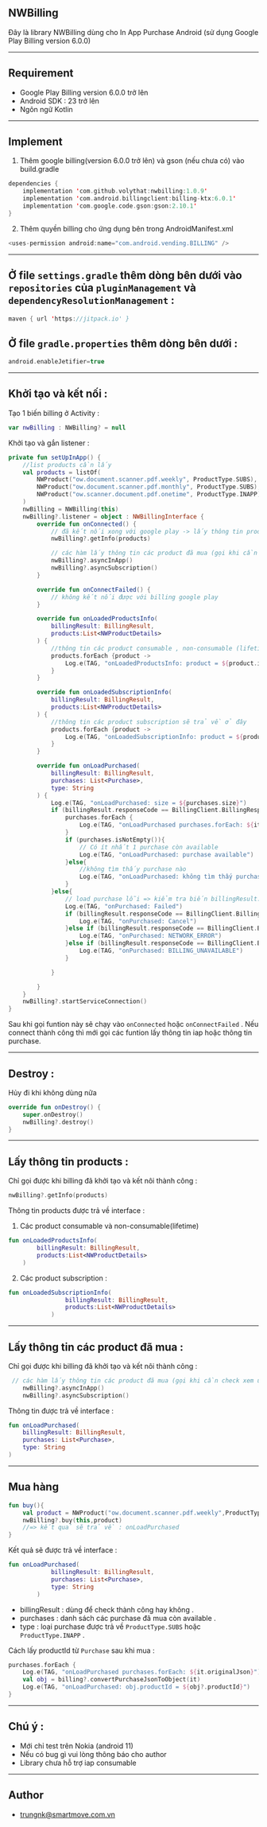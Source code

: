 
## NWBilling
Đây là library NWBilling dùng cho In App Purchase Android (sử dụng Google Play Billing version 6.0.0)

--- 
## Requirement
- Google Play Billing version 6.0.0 trở lên 
- Android SDK : 23 trở lên 
- Ngôn ngữ Kotlin

---

## Implement 

1. Thêm google billing(version 6.0.0 trở lên) và gson (nếu chưa có) vào build.gradle  

```kotlin
dependencies {
    implementation 'com.github.volythat:nwbilling:1.0.9'
    implementation 'com.android.billingclient:billing-ktx:6.0.1'
    implementation 'com.google.code.gson:gson:2.10.1'
}
```

2. Thêm quyền billing cho ứng dụng bên trong AndroidManifest.xml

```kotlin
<uses-permission android:name="com.android.vending.BILLING" />
```

---

## Ở file `settings.gradle` thêm dòng bên dưới vào `repositories` của `pluginManagement` và `dependencyResolutionManagement` : 

```kotlin
maven { url 'https://jitpack.io' }
```

## Ở file `gradle.properties` thêm dòng bên dưới : 

```kotlin
android.enableJetifier=true
```

---
## Khởi tạo và kết nối : 
Tạo 1 biến billing ở Activity :

```kotlin
var nwBilling : NWBilling? = null
```

Khởi tạo và gắn listener :
```kotlin
private fun setUpInApp() {
    //list products cần lấy
    val products = listOf(
        NWProduct("ow.document.scanner.pdf.weekly", ProductType.SUBS),
        NWProduct("ow.document.scanner.pdf.monthly", ProductType.SUBS),
        NWProduct("ow.scanner.document.pdf.onetime", ProductType.INAPP)
    )
    nwBilling = NWBilling(this)
    nwBilling?.listener = object : NWBillingInterface {
        override fun onConnected() {
            // đã kết nối xong với google play -> lấy thông tin products
            nwBilling?.getInfo(products)

            // các hàm lấy thông tin các product đã mua (gọi khi cần check xem user đã mua iap nào chưa)
            nwBilling?.asyncInApp()
            nwBilling?.asyncSubscription()
        }

        override fun onConnectFailed() {
            // không kết nối được với billing google play
        }

        override fun onLoadedProductsInfo(
            billingResult: BillingResult,
            products:List<NWProductDetails>
        ) {
            //thông tin các product consumable , non-consumable (lifetime) sẽ trả về ở đây
            products.forEach {product ->
                Log.e(TAG, "onLoadedProductsInfo: product = ${product.id} - price = ${product.formatPrice}")
            }
        }

        override fun onLoadedSubscriptionInfo(
            billingResult: BillingResult,
            products:List<NWProductDetails>
        ) {
            //thông tin các product subscription sẽ trả về ở đây
            products.forEach {product ->
                Log.e(TAG, "onLoadedSubscriptionInfo: product = ${product.id} - price = ${product.formatPrice}")
            }
        }

        override fun onLoadPurchased(
            billingResult: BillingResult,
            purchases: List<Purchase>,
            type: String
        ) {
            Log.e(TAG, "onLoadPurchased: size = ${purchases.size}")
            if (billingResult.responseCode == BillingClient.BillingResponseCode.OK) {
                purchases.forEach {
                    Log.e(TAG, "onLoadPurchased purchases.forEach: ${it.originalJson}")
                }
                if (purchases.isNotEmpty()){
                    // Có ít nhất 1 purchase còn available
                    Log.e(TAG, "onLoadPurchased: purchase available")
                }else{
                    //không tìm thấy purchase nào
                    Log.e(TAG, "onLoadPurchased: không tìm thấy purchase nào cả")
                }
            }else{
                // load purchase lỗi => kiểm tra biến billingResult.responseCode xem là lỗi gì
                Log.e(TAG, "onPurchased: Failed")
                if (billingResult.responseCode == BillingClient.BillingResponseCode.USER_CANCELED){
                    Log.e(TAG, "onPurchased: Cancel")
                }else if (billingResult.responseCode == BillingClient.BillingResponseCode.NETWORK_ERROR){
                    Log.e(TAG, "onPurchased: NETWORK_ERROR")
                }else if (billingResult.responseCode == BillingClient.BillingResponseCode.BILLING_UNAVAILABLE){
                    Log.e(TAG, "onPurchased: BILLING_UNAVAILABLE")
                }

            }

        }
    }
    nwBilling?.startServiceConnection()
}
```

Sau khi gọi funtion này sẽ chạy vào `onConnected` hoặc `onConnectFailed` . Nếu connect thành công thì mới gọi các funtion lấy thông tin iap hoặc thông tin purchase.

--- 

## Destroy : 

Hủy đi khi không dùng nữa 

```kotlin
override fun onDestroy() {
    super.onDestroy()
    nwBilling?.destroy()
}
```

---
## Lấy thông tin products : 

Chỉ gọi được khi billing đã khởi tạo và kết nôi thành công : 

```kotlin
nwBilling?.getInfo(products)
```

Thông tin products được trả về interface : 

1. Các product consumable và non-consumable(lifetime)
```kotlin 
fun onLoadedProductsInfo(
        billingResult: BillingResult,
        products:List<NWProductDetails>
    )
```

2. Các product subscription :
```kotlin
fun onLoadedSubscriptionInfo(
                billingResult: BillingResult,
                products:List<NWProductDetails>
            )
```

---
## Lấy thông tin các product đã mua :

Chỉ gọi được khi billing đã khởi tạo và kết nôi thành công : 

```kotlin
 // các hàm lấy thông tin các product đã mua (gọi khi cần check xem user đã mua iap nào chưa)
    nwBilling?.asyncInApp()
    nwBilling?.asyncSubscription()
```

Thông tin được trả về interface :

```kotlin
fun onLoadPurchased(
    billingResult: BillingResult,
    purchases: List<Purchase>,
    type: String
)
```

---

## Mua hàng

```kotlin
fun buy(){
    val product = NWProduct("ow.document.scanner.pdf.weekly",ProductType.SUBS)
    nwBilling?.buy(this,product)
    //=> kết quả sẽ trả về : onLoadPurchased
}

```
Kết quả sẽ được trả về interface : 

```kotlin
fun onLoadPurchased(
            billingResult: BillingResult,
            purchases: List<Purchase>,
            type: String
        )
```

- billingResult : dùng để check thành công hay không .
- purchases : danh sách các purchase đã mua còn available .
- type : loại purchase được trả về `ProductType.SUBS` hoặc `ProductType.INAPP` .

Cách lấy productId từ `Purchase` sau khi mua : 

```kotlin 
purchases.forEach {
    Log.e(TAG, "onLoadPurchased purchases.forEach: ${it.originalJson}")
    val obj = billing?.convertPurchaseJsonToObject(it)
    Log.e(TAG, "onLoadPurchased: obj.productId = ${obj?.productId}")
}
```

---

## Chú ý : 
- Mới chỉ test trên Nokia (android 11) 
- Nếu có bug gì vui lòng thông báo cho author 
- Library chưa hỗ trợ iap consumable 

---
## Author 

- trungnk@smartmove.com.vn